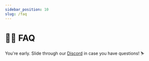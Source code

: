 ```yaml
---
sidebar_position: 10
slug: /faq
---
```


# 🙋‍♀️ FAQ

You're early. Slide through our [Discord](https://discord.gg/xK2WXUv3VG) in case you have questions! ⛷
